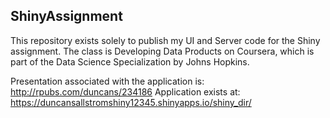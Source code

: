 ## ShinyAssignment

This repository exists solely to publish my UI and Server code for the Shiny assignment. The class is Developing Data Products on Coursera, which is part of the Data Science Specialization by Johns Hopkins.

Presentation associated with the application is: http://rpubs.com/duncans/234186
Application exists at: https://duncansallstromshiny12345.shinyapps.io/shiny_dir/
